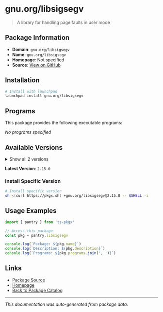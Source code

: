 # gnu.org/libsigsegv

> A library for handling page faults in user mode

## Package Information

- **Domain**: `gnu.org/libsigsegv`
- **Name**: `gnu.org/libsigsegv`
- **Homepage**: Not specified
- **Source**: [View on GitHub](https://github.com/pkgxdev/pantry/tree/main/projects/gnu.org/libsigsegv/package.yml)

## Installation

```bash
# Install with launchpad
launchpad install gnu.org/libsigsegv
```

## Programs

This package provides the following executable programs:

*No programs specified*

## Available Versions

<details>
<summary>Show all 2 versions</summary>

- `2.15.0`, `2.14.0`

</details>

**Latest Version**: `2.15.0`

### Install Specific Version

```bash
# Install specific version
sh <(curl https://pkgx.sh) +gnu.org/libsigsegv@2.15.0 -- $SHELL -i
```

## Usage Examples

```typescript
import { pantry } from 'ts-pkgx'

// Access this package
const pkg = pantry.libsigsegv

console.log(`Package: ${pkg.name}`)
console.log(`Description: ${pkg.description}`)
console.log(`Programs: ${pkg.programs.join(', ')}`)
```

## Links

- [Package Source](https://github.com/pkgxdev/pantry/tree/main/projects/gnu.org/libsigsegv/package.yml)
- [Homepage](#)
- [Back to Package Catalog](../../../package-catalog.md)

---

*This documentation was auto-generated from package data.*
